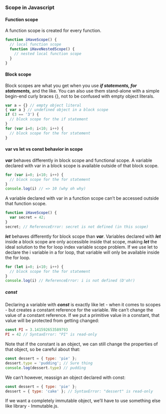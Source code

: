 ### Scope in Javascript
#### Function scope
A function scope is created for every function.
```javascript
function iHaveScope() {
  // local function scope
  function iHaveNestedScope() {
    // nested local function scope
  }
}
```

#### Block scope
Block scopes are what you get when you use **_if statements, for statements,_** and the like. You can also use them stand-alone with a simple begin-end curly braces {}, not to be confused with empty object literals.
```javascript
var a = {} // empty object literal
{ var a } // undefined object in a block scope
if (3 == '3') {
  // block scope for the if statement
}
for (var i=0; i<10; i++) {
  // block scope for the for statement
}
```

#### var vs let vs const behavior in scope
**_var_** behaves differently in block scope and functional scope.
A variable declared with var in a block scope is available outside of that block scope.
```javascript
for (var i=0; i<10; i++) {
  // block scope for the for statement
}
console.log(i) // => 10 (why oh why)
```
A variable declared with var in a function scope can’t be accessed outside that function scope.
```javascript
function iHaveScope() {
  var secret = 42;
}
secret; // ReferenceError: secret is not defined (in this scope)
```

**_let_** behaves differently for block scope than **_var_**. Variables declared with **_let_** inside a block scope are only accessible inside that scope, making **_let_** the ideal solution to the for loop index variable scope problem. 
If we use let to declare the i variable in a for loop, that variable will only be available inside the for loop.
```javascript
for (let i=0; i<10; i++) {
  // block scope for the for statement
}
console.log(i) // ReferenceError: i is not defined (D'oh!)
```
##### const
Declaring a variable with **_const_** is exactly like let - when it comes to scopes - but creates a constant reference for the variable. We can’t change the value of a constant reference. 
If we put a primitive value in a constant, that value will be protected from getting changed:
```javascript
const PI = 3.141592653589793
PI = 42 // SyntaxError: "PI" is read-only
```
Note that if the constant is an object, we can still change the properties of that object, so be careful about that:
```javascript
const dessert = { type: 'pie' };
dessert.type = 'pudding'; // Sure thing
console.log(dessert.type) // pudding
```
We can’t however, reassign an object declared with const:
```javascript
const dessert = { type: 'pie' };
dessert = { type: 'cake' }; // SyntaxError: "dessert" is read-only
```
If we want a completely immutable object, we’ll have to use something else like library - Immutable.js.
